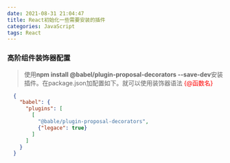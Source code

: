 ```yaml
---
date: 2021-08-31 21:04:47
title: React初始化一些需要安装的插件
categories: JavaScript
tags: React
---
```


### 高阶组件装饰器配置
>  使用**npm install @babel/plugin-proposal-decorators --save-dev**安装插件。在package.json加配置如下。就可以使用装饰器语法 <font color="red">{@函数名}<font>

``` Json  
  {
    "babel": {
      "plugins": [
        [
          "@bable/plugin-proposal-decorators",
          {"legace": true}
        ]
      ]
    }
  }
```

